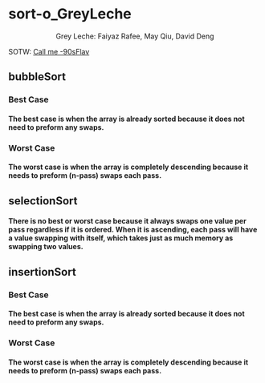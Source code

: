 
# sort-o_GreyLeche

<p align="center">Grey Leche: Faiyaz Rafee, May Qiu, David Deng

SOTW: [Call me -90sFlav](https://www.youtube.com/watch?v=V-_O7nl0Ii0&ab_channel=JohnFrye)

## bubbleSort
### Best Case
#### The best case is when the array is already sorted because it does not need to preform any swaps.

### Worst Case
#### The worst case is when the array is completely descending because it needs to preform (n-pass) swaps each pass.


## selectionSort
#### There is no best or worst case because it always swaps one value per pass regardless if it is ordered. When it is ascending, each pass will have a value swapping with itself, which takes just as much memory as swapping two values.

## insertionSort
### Best Case
#### The best case is when the array is already sorted because it does not need to preform any swaps.

### Worst Case
#### The worst case is when the array is completely descending because it needs to preform (n-pass) swaps each pass.



